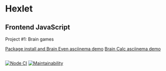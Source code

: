 # Hexlet

## Frontend JavaScript

Project #1: Brain games

[Package install and Brain Even asciinema demo](https://asciinema.org/a/L1C8f6ZFdU7p4ZVLu7GLD9Pux)
[Brain Calc asciinema demo](https://asciinema.org/a/P0IMAmYrZyxvbV2OnMNw8U6ao)

##

[![Node CI](https://github.com/alekseyvlivanov/frontend-project-lvl1/workflows/Node%20CI/badge.svg)](https://github.com/alekseyvlivanov/frontend-project-lvl1/actions)
[![Maintainability](https://api.codeclimate.com/v1/badges/a99a88d28ad37a79dbf6/maintainability)](https://codeclimate.com/github/codeclimate/codeclimate/maintainability)
